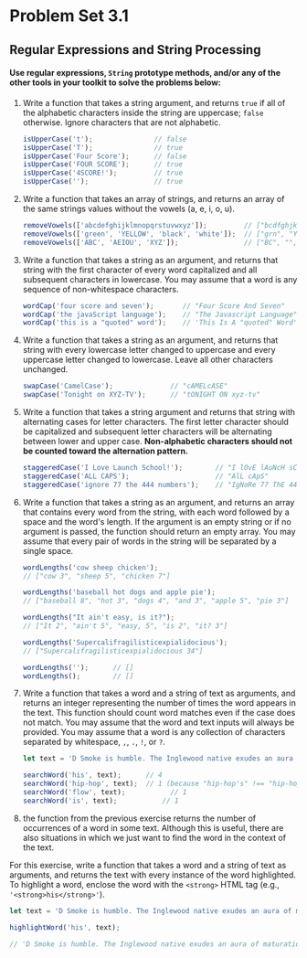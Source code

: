 # Problem Set 3.1
## Regular Expressions and String Processing

#### Use regular expressions, `String` prototype methods, and/or any of the other tools in your toolkit to solve the problems below:

1. Write a function that takes a string argument, and returns `true` if all of the alphabetic characters inside the string are uppercase; `false` otherwise. Ignore characters that are not alphabetic.

      ```javascript
      isUpperCase('t');               // false
      isUpperCase('T');               // true
      isUpperCase('Four Score');      // false
      isUpperCase('FOUR SCORE');      // true
      isUpperCase('4SCORE!');         // true
      isUpperCase('');                // true
      ```

2. Write a function that takes an array of strings, and returns an array of the same strings values without the vowels (a, e, i, o, u).

      ```javascript
      removeVowels(['abcdefghijklmnopqrstuvwxyz']);         // ["bcdfghjklmnpqrstvwxyz"]
      removeVowels(['green', 'YELLOW', 'black', 'white']);  // ["grn", "YLLW", "blck", "wht"]
      removeVowels(['ABC', 'AEIOU', 'XYZ']);                // ["BC", "", "XYZ"]
      ```

3. Write a function that takes a string as an argument, and returns that string with the first character of every word capitalized and all subsequent characters in lowercase. You may assume that a word is any sequence of non-whitespace characters.

      ```javascript
      wordCap('four score and seven');       // "Four Score And Seven"
      wordCap('the javaScript language');    // "The Javascript Language"
      wordCap('this is a "quoted" word');    // 'This Is A "quoted" Word'
      ```

4. Write a function that takes a string as an argument, and returns that string with every lowercase letter changed to uppercase and every uppercase letter changed to lowercase. Leave all other characters unchanged.

      ```javascript
      swapCase('CamelCase');              // "cAMELcASE"
      swapCase('Tonight on XYZ-TV');      // "tONIGHT ON xyz-tv"
      ```

5. Write a function that takes a string argument and returns that string with alternating cases for letter characters. The first letter character should be capitalized and subsequent letter characters will be alternating between lower and upper case. **Non-alphabetic characters should not be counted toward the alternation pattern.**

      ```javascript
      staggeredCase('I Love Launch School!');        // "I lOvE lAuNcH sChOoL!"
      staggeredCase('ALL CAPS');                     // "AlL cApS"
      staggeredCase('ignore 77 the 444 numbers');    // "IgNoRe 77 ThE 444 nUmBeRs"
      ```

6. Write a function that takes a string as an argument, and returns an array that contains every word from the string, with each word followed by a space and the word's length. If the argument is an empty string or if no argument is passed, the function should return an empty array. You may assume that every pair of words in the string will be separated by a single space.

      ```javascript
      wordLengths('cow sheep chicken');
      // ["cow 3", "sheep 5", "chicken 7"]
      
      wordLengths('baseball hot dogs and apple pie');
      // ["baseball 8", "hot 3", "dogs 4", "and 3", "apple 5", "pie 3"]
      
      wordLengths("It ain't easy, is it?");
      // ["It 2", "ain't 5", "easy, 5", "is 2", "it? 3"]
      
      wordLengths('Supercalifragilisticexpialidocious');
      // ["Supercalifragilisticexpialidocious 34"]
      
      wordLengths('');      // []
      wordLengths();        // []
      ```

7. Write a function that takes a word and a string of text as arguments, and returns an integer representing the number of times the word appears in the text. This function should count word matches even if the case does not match. You may assume that the word and text inputs will always be provided. You may assume that a word is any collection of characters separated by whitespace, `,`, `.`, `!`, or `?`.

      ```javascript
      let text = 'D Smoke is humble. The Inglewood native exudes an aura of maturation, needed for his quick ascension into popular culture as the first winner of Rhythm + Flow, Netflix’s hip-hop reality competition centered on the discovery of hip-hop’s next star. His signature authenticity shone throughout the 10-episode series and international audiences were drawn to his charisma as he proudly rapped about his lived experiences as a young black man in Inglewood.';
      
      searchWord('his', text);      // 4 
      searchWord('hip-hop', text);  // 1 (because "hip-hop's" !== "hip-hop")
      searchWord('flow', text);           // 1
      searchWord('is', text);           // 1
      ```

8. the function from the previous exercise returns the number of occurrences of a word in some text. Although this is useful, there are also situations in which we just want to find the word in the context of the text.

For this exercise, write a function that takes a word and a string of text as arguments, and returns the text with every instance of the word highlighted. To highlight a word, enclose the word with the `<strong>` HTML tag (e.g., `'<strong>his</strong>'`).

```javascript
let text = 'D Smoke is humble. The Inglewood native exudes an aura of maturation, needed for his quick ascension into popular culture as the first winner of Rhythm + Flow, Netflix’s hip-hop reality competition centered on the discovery of hip-hop’s next star. His signature authenticity shone throughout the 10-episode series and international audiences were drawn to his charisma as he proudly rapped about his lived experiences as a young black man in Inglewood.';

highlightWord('his', text);

// 'D Smoke is humble. The Inglewood native exudes an aura of maturation, needed for <strong>his</strong> quick ascension into popular culture as the first winner of Rhythm + Flow, Netflix’s hip-hop reality competition centered on the discovery of hip-hop’s next star. <strong>His</strong> signature authenticity shone throughout the 10-episode series and international audiences were drawn to <strong>his</strong> charisma as he proudly rapped about <strong>his</strong> lived experiences as a young black man in Inglewood.';
```
